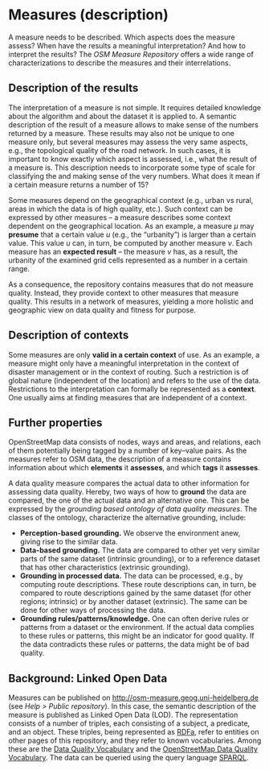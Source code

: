 # Measures (description)

A measure needs to be described.  Which aspects does the measure assess?  When have the results a meaningful interpretation?  And how to interpret the results?  The *OSM Measure Repository* offers a wide range of characterizations to describe the measures and their interrelations.

## Description of the results

The interpretation of a measure is not simple.  It requires detailed knowledge about the algorithm and about the dataset it is applied to.  A semantic description of the result of a measure allows to make sense of the numbers returned by a measure.  These results may also not be unique to one measure only, but several measures may assess the very same aspects, e.g., the topological quality of the road network.  In such cases, it is important to know exactly which aspect is assessed, i.e., what the result of a measure is.  This description needs to incorporate some type of scale for classifying the and making sense of the very numbers.  What does it mean if a certain measure returns a number of 15?

Some measures depend on the geographical context (e.g., urban vs rural, areas in which the data is of high quality, etc.).  Such context can be expressed by other measures – a measure describes some context dependent on the geographical location.  As an example, a measure $\mu$ may **presume** that a certain value $u$ (e.g., the “urbanity”) is larger than a certain value.  This value $u$ can, in turn, be computed by another measure $\nu$.  Each measure has an **expected result** – the measure $\nu$ has, as a result, the urbanity of the examined grid cells represented as a number in a certain range.

As a consequence, the repository contains measures that do not measure quality.  Instead, they provide context to other measures that measure quality.  This results in a network of measures, yielding a more holistic and geographic view on data quality and fitness for purpose.

## Description of contexts

Some measures are only **valid in a certain context** of use.  As an example, a measure might only have a meaningful interpretation in the context of disaster management or in the context of routing.  Such a restriction is of global nature (independent of the location) and refers to the use of the data.  Restrictions to the interpretation can formally be represented as a **context**.  One usually aims at finding measures that are independent of a context.

## Further properties

OpenStreetMap data consists of nodes, ways and areas, and relations, each of them potentially being tagged by a number of key–value pairs.  As the measures refer to OSM data, the description of a measure contains information about which **elements** it **assesses**, and which **tags** it **assesses**.

A data quality measure compares the actual data to other information for assessing data quality.  Hereby, two ways of how to **ground** the data are compared, the one of the actual data and an alternative one.  This can be expressed by the *grounding based ontology of data quality measures*.  The classes of the ontology, characterize the alternative grounding, include:

* **Perception-based grounding.**  We observe the environment anew, giving rise to the similar data.
* **Data-based grounding.**  The data are compared to other yet very similar parts of the same dataset (intrinsic grounding), or to a reference dataset that has other characteristics (extrinsic grounding).
* **Grounding in processed data.**  The data can be processed, e.g., by computing route descriptions.  These route descriptions can, in turn, be compared to route descriptions gained by the same dataset (for other regions; intrinsic) or by another dataset (extrinsic).  The same can be done for other ways of processing the data.
* **Grounding rules/patterns/knowledge.**  One can often derive rules or patterns from a dataset or the environment.  If the actual data complies to these rules or patterns, this might be an indicator for good quality.  If the data contradicts these rules or patterns, the data might be of bad quality.

## Background: Linked Open Data

Measures can be published on http://osm-measure.geog.uni-heidelberg.de (see *Help > Public repository*).  In this case, the semantic description of the measure is published as Linked Open Data (LOD).  The representation consists of a number of triples, each consisting of a subject, a predicate, and an object.  These triples, being represented as [RDFa](http://www.w3.org/TR/rdfa-primer/), refer to entities on other pages of this repository, and they refer to known vocabularies.  Among these are the [Data Quality Vocabulary](http://purl.org/data-quality) and the [OpenStreetMap Data Quality Vocabulary](http://purl.org/osm-data-quality).  The data can be queried using the query language [SPARQL](http://www.w3.org/TR/sparql11-query/).
